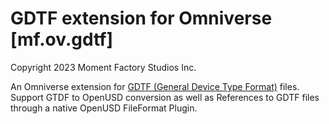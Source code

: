 # GDTF extension for Omniverse [mf.ov.gdtf]
Copyright 2023 Moment Factory Studios Inc.

An Omniverse extension for [GDTF (General Device Type Format)](https://github.com/mvrdevelopment/spec/blob/main/gdtf-spec.md) files. Support GTDF to OpenUSD conversion as well as References to GDTF files through a native OpenUSD FileFormat Plugin.
